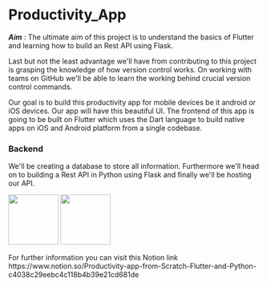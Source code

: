 # Productivity_App 

***Aim*** : The ultimate aim of this project is to understand the basics of Flutter and learning how to build an Rest API using Flask.

Last but not the least advantage we'll have from contributing to this project is grasping the knowledge of how version control works. On working with teams on GitHub we'll be able to learn the  working behind crucial version control commands.

Our goal is to build this productivity app for mobile devices be it android or iOS devices. Our app will have this beautiful UI. The frontend of this app is going to be built on Flutter which uses the Dart language to build native apps on iOS and Android platform from a single codebase.

### Backend

We'll be creating a database  to store all information. Furthermore we'll head on to building a Rest API in Python using Flask and finally we'll be hosting our API.

<p float="left">
    <img src=". /images/1.png" width="100"/>
    <img src=". /images/2.png" width="100"/>
</p>
For further information you can visit this Notion link<br>
https://www.notion.so/Productivity-app-from-Scratch-Flutter-and-Python-c4038c29eebc4c118b4b39e21cd681de